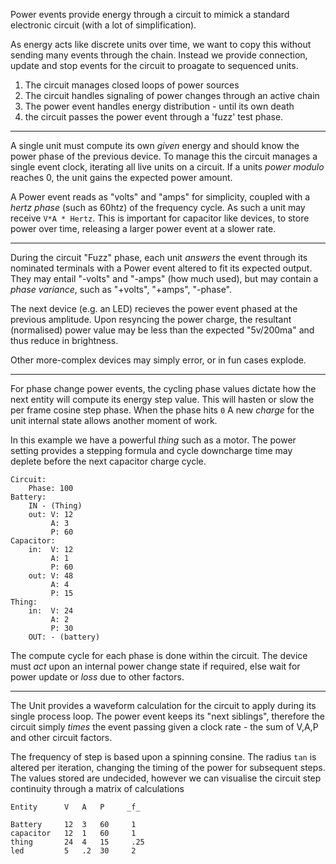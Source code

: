 Power events provide energy through a circuit to mimick a standard electronic circuit (with a lot of simplification).

As energy acts like discrete units over time, we want to copy this without sending many events through the chain. Instead we provide connection, update and stop events for the circuit to proagate to sequenced units.

1. The circuit manages closed loops of power sources
2. The circuit handles signaling of power changes through an active chain
3. The power event handles energy distribution - until its own death
4. the circuit passes the power event through a 'fuzz' test phase.

---

A single unit must compute its own _given_ energy and should know the power phase of the previous device. To manage this the circuit manages a single event clock, iterating all live units on a circuit. If a units _power modulo_ reaches 0, the unit gains the expected power amount.

A Power event reads as "volts" and "amps" for simplicity, coupled with a _hertz phase_ (such as 60htz) of the frequency cycle. As such a unit may receive `V*A * Hertz`. This is important for capacitor like devices, to store power over time, releasing a larger power event at a slower rate.

---

During the circuit "Fuzz" phase, each unit _answers_ the event through its nominated terminals with a Power event altered to fit its expected output. They may entail "-volts" and "-amps" (how much used), but may contain a _phase variance_, such as "+volts", "+amps", "-phase".

The next device (e.g. an LED) recieves the power event phased at the previous amplitude. Upon resyncing the power charge, the resultant (normalised) power value may be less than the expected "5v/200ma" and thus reduce in brightness.

Other more-complex devices may simply error, or in fun cases explode.

---

For phase change power events, the cycling phase values dictate how the next entity will compute its energy step value. This will hasten or slow the per frame cosine step phase. When the phase hits `0` A new _charge_ for the unit internal state allows another moment of work.


In this example we have a powerful _thing_ such as a motor. The power setting provides a stepping formula and cycle downcharge time may deplete before the next capacitor charge cycle.

    Circuit:
        Phase: 100
    Battery:
        IN - (Thing)
        out: V: 12
             A: 3
             P: 60
    Capacitor:
        in:  V: 12
             A: 1
             P: 60
        out: V: 48
             A: 4
             P: 15
    Thing:
        in:  V: 24
             A: 2
             P: 30
        OUT: - (battery)


The compute cycle for each phase is done within the circuit. The device must _act_ upon an internal power change state if required, else wait for power update or _loss_ due to other factors.

---

The Unit provides a waveform calculation for the circuit to apply during its single process loop. The power event keeps its "next siblings", therefore the circuit simply _times_ the event passing given a clock rate - the sum of V,A,P and other circuit factors.

The frequency of step is based upon a spinning consine. The radius `tan` is altered per iteration, changing the timing of the power for subsequent steps. The values stored are undecided, however we can visualise the circuit step continuity through a matrix of calculations

    Entity      V   A   P     _f_

    Battery     12  3   60     1
    capacitor   12  1   60     1
    thing       24  4   15     .25
    led         5   .2  30     2
